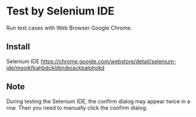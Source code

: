 # Test by Selenium IDE #

Run test cases with Web Browser Google Chrome.

## Install ##

Selenium IDE
https://chrome.google.com/webstore/detail/selenium-ide/mooikfkahbdckldjjndioackbalphokd

## Note ##

During testing the Selenium IDE, the confirm dialog may appear twice in a row. Then you need to manually click the confirm dialog.

